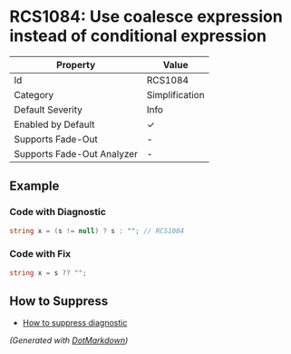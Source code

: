 # RCS1084: Use coalesce expression instead of conditional expression

| Property                    | Value          |
| --------------------------- | -------------- |
| Id                          | RCS1084        |
| Category                    | Simplification |
| Default Severity            | Info           |
| Enabled by Default          | &#x2713;       |
| Supports Fade\-Out          | \-             |
| Supports Fade\-Out Analyzer | \-             |

## Example

### Code with Diagnostic

```csharp
string x = (s != null) ? s : ""; // RCS1084
```

### Code with Fix

```csharp
string x = s ?? "";
```

## How to Suppress

* [How to suppress diagnostic](../HowToConfigureAnalyzers#how-to-suppress-a-diagnostic.md)

*\(Generated with [DotMarkdown](http://github.com/JosefPihrt/DotMarkdown)\)*
